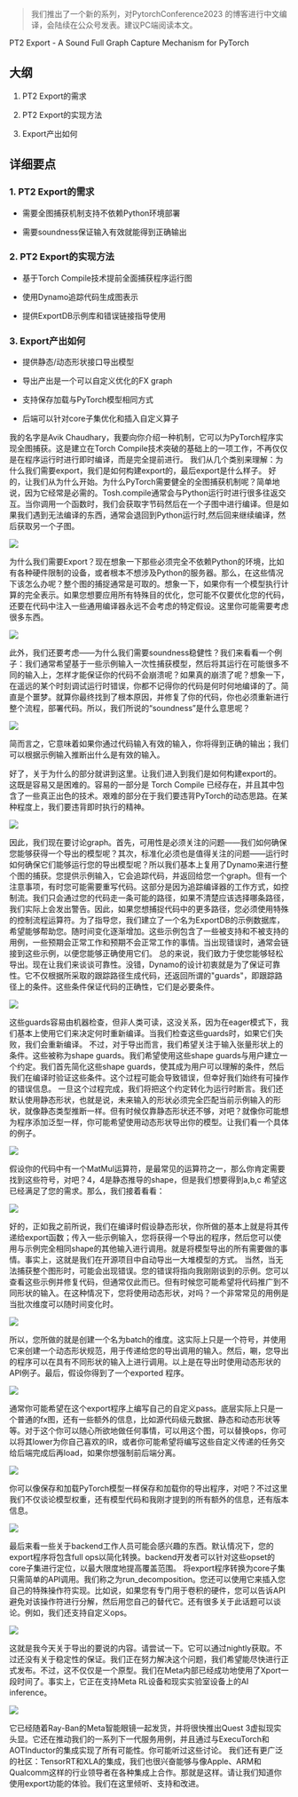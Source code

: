 > 我们推出了一个新的系列，对PytorchConference2023 的博客进行中文编译，会陆续在公众号发表。建议PC端阅读本文。

PT2 Export - A Sound Full Graph Capture Mechanism for PyTorch 

## 大纲

1. PT2 Export的需求

2. PT2 Export的实现方法

3. Export产出如何

## 详细要点 

### 1. PT2 Export的需求

- 需要全图捕获机制支持不依赖Python环境部署

- 需要soundness保证输入有效就能得到正确输出

### 2. PT2 Export的实现方法

- 基于Torch Compile技术提前全面捕获程序运行图

- 使用Dynamo追踪代码生成图表示

- 提供ExportDB示例库和错误链接指导使用

### 3. Export产出如何

- 提供静态/动态形状接口导出模型

- 导出产出是一个可以自定义优化的FX graph

- 支持保存加载与PyTorch模型相同方式

- 后端可以针对core子集优化和插入自定义算子

我的名字是Avik Chaudhary，我要向你介绍一种机制，它可以为PyTorch程序实现全图捕获。这是建立在Torch Compile技术突破的基础上的一项工作，不再仅仅是在程序运行时进行即时编译，而是完全提前进行。
我们从几个类别来理解：为什么我们需要export，我们是如何构建export的，最后export是什么样子。
好的，让我们从为什么开始。为什么PyTorch需要健全的全图捕获机制呢？简单地说，因为它经常是必需的。Tosh.compile通常会与Python运行时进行很多往返交互。当你调用一个函数时，我们会获取字节码然后在一个子图中进行编译。但是如果我们遇到无法编译的东西，通常会退回到Python运行时,然后回来继续编译，然后获取另一个子图。


![](https://files.mdnice.com/user/53043/af3ed74d-b19c-40f7-a11c-4938475f7906.png)

为什么我们需要Export？现在想象一下那些必须完全不依赖Python的环境，比如有各种硬件限制的设备，或者根本不想涉及Python的服务器。那么，在这些情况下该怎么办呢？整个图的捕捉通常是可取的。想象一下，如果你有一个模型执行计算的完全表示。如果您想要应用所有特殊目的优化，您可能不仅要优化您的代码，还要在代码中注入一些通用编译器永远不会考虑的特定假设。这里你可能需要考虑很多东西。

![](https://files.mdnice.com/user/53043/35ab850e-0c33-4fb2-8e37-9f1e4a3018c1.png)

此外，我们还要考虑——为什么我们需要soundness稳健性？我们来看看一个例子：我们通常希望基于一些示例输入一次性捕获模型，然后将其运行在可能很多不同的输入上，怎样才能保证你的代码不会崩溃呢？如果真的崩溃了呢？想象一下，在遥远的某个时刻调试运行时错误，你都不记得你的代码是何时何地编译的了。简直是个噩梦。就算你最终找到了根本原因，并修复了你的代码，你也必须重新进行整个流程，部署代码。所以，我们所说的“soundness”是什么意思呢？

![](https://files.mdnice.com/user/53043/658c0f5f-07c2-4148-9f8d-f2f0c306cec5.png)

简而言之，它意味着如果你通过代码输入有效的输入，你将得到正确的输出；我们可以根据示例输入推断出什么是有效的输入。

好了，关于为什么的部分就讲到这里。让我们进入到我们是如何构建export的。这既是容易又是困难的。容易的一部分是 Torch Compile 已经存在，并且其中包含了一些真正出色的技术。艰难的部分在于我们要违背PyTorch的动态思路。在某种程度上，我们要违背即时执行的精神。


![](https://files.mdnice.com/user/53043/cda0403a-723c-4a15-86ef-4f9680570727.png)

因此，我们现在要讨论graph。首先，可用性是必须关注的问题——我们如何确保您能够获得一个导出的模型呢？其次，标准化必须也是值得关注的问题——运行时如何确保它们能够运行您的导出模型呢？所以我们基本上复用了Dynamo来进行整个图的捕获。您提供示例输入，它会追踪代码，并返回给您一个graph。但有一个注意事项，有时您可能需要重写代码。这部分是因为追踪编译器的工作方式，如控制流。我们只会通过您的代码走一条可能的路径，如果不清楚应该选择哪条路径，我们实际上会发出警告。因此，如果您想捕捉代码中的更多路径，您必须使用特殊的控制流程运算符。为了指导您，我们建立了一个名为ExportDB的示例数据库，希望能够帮助您。随时间变化逐渐增加。这些示例包含了一些被支持和不被支持的用例，一些预期会正常工作和预期不会正常工作的事情。当出现错误时，通常会链接到这些示例，以便您能够正确使用它们。
总的来说，我们致力于使您能够轻松导出。现在让我们来谈谈可靠性。没错，Dynamo的设计初衷就是为了保证可靠性。它不仅根据所采取的跟踪路径生成代码，还返回所谓的"guards"，即跟踪路径上的条件。这些条件保证代码的正确性，它们是必要条件。

![](https://files.mdnice.com/user/53043/82c8dfbc-8cb4-4196-935e-ddc29bd75994.png)

这些guards容易由机器检查，但非人类可读，这没关系，因为在eager模式下，我们基本上使用它们来决定何时重新编译。当我们检查这些guards时，如果它们失败，我们会重新编译。
不过，对于导出而言，我们希望关注于输入张量形状上的条件。这些被称为shape guards。我们希望使用这些shape guards与用户建立一个约定。我们首先简化这些shape guards，使其成为用户可以理解的条件，然后我们在编译时验证这些条件。这个过程可能会导致错误，但幸好我们始终有可操作的错误信息。
一旦这个过程完成，我们将把这个约定转化为运行时断言。我们还默认使用静态形状，也就是说，未来输入的形状必须完全匹配当前示例输入的形状，就像静态类型推断一样。但有时候仅靠静态形状还不够，对吧？就像你可能想为程序添加泛型一样，你可能希望使用动态形状导出你的模型。让我们看一个具体的例子。

![](https://files.mdnice.com/user/53043/d89468cf-af7b-4d42-bb94-b6ddc37076d9.png)

假设你的代码中有一个MatMul运算符，是最常见的运算符之一，那么你肯定需要找到这些符号，对吧？4，4是静态推导的shape，但是我们想要得到a,b,c
希望这已经满足了您的需求。那么，我们接着看看：

![](https://files.mdnice.com/user/53043/8bfdc83a-473c-4dab-a4e3-d1db528dd245.png)

好的，正如我之前所说，我们在编译时假设静态形状，你所做的基本上就是将其传递给export函数；传入一些示例输入，您将获得一个导出的程序，然后您可以使用与示例完全相同shape的其他输入进行调用。就是将模型导出的所有需要做的事情。事实上，这就是我们在开源项目中自动导出一大堆模型的方式。
当然，当无法捕获整个图形时，可能会出现错误。您的错误将指向我刚刚谈到的示例。您可以查看这些示例并修复代码，但通常仅此而已。但有时候您可能希望将代码推广到不同形状的输入。在这种情况下，您将使用动态形状，对吗？一个非常常见的用例是当批次维度可以随时间变化时。

![](https://files.mdnice.com/user/53043/42eccea8-b9ca-4642-acb0-6e84f2e612bf.png)

所以，您所做的就是创建一个名为batch的维度。这实际上只是一个符号，并使用它来创建一个动态形状规范，用于传递给您的导出调用的输入。然后，唰，您导出的程序可以在具有不同形状的输入上进行调用。以上是在导出时使用动态形状的API例子。最后，假设你得到了一个exported 程序。

![](https://files.mdnice.com/user/53043/3cc20b21-6596-4b9d-9895-df912b202956.png)

通常你可能希望在这个export程序上编写自己的自定义pass。底层实际上只是一个普通的fx图，还有一些额外的信息，比如源代码级元数据、静态和动态形状等等。对于这个你可以随心所欲地做任何事情，可以用这个图，可以替换ops，你可以将其lower为你自己喜欢的IR，或者你可能希望将编写这些自定义传递的任务交给后端完成后再load，如果你想强制前后端分离。

![](https://files.mdnice.com/user/53043/774dcd70-9215-4cdd-a97c-ff48b6ef1c07.png)

你可以像保存和加载PyTorch模型一样保存和加载你的导出程序，对吧？不过这里我们不仅谈论模型权重，还有模型代码和我刚才提到的所有额外的信息，还有版本信息。


![](https://files.mdnice.com/user/53043/36a5eb68-8e7e-427b-9af3-6217b597ec42.png)

最后来看一些关于backend工作人员可能会感兴趣的东西。默认情况下，您的export程序将包含full ops以简化转换。backend开发者可以针对这些opset的core子集进行定位，以最大限度地提高覆盖范围。
将export程序转换为core子集只需简单的API调用。我们称之为run_decomposition。您还可以使用它来插入您自己的特殊操作符实现。比如说，如果您有专门用于卷积的硬件，您可以告诉API避免对该操作符进行分解，然后用您自己的替代它。还有很多关于此话题可以谈论。例如，我们还支持自定义ops。

![](https://files.mdnice.com/user/53043/d80e3a54-e628-4fca-95aa-9fe4572103a2.png)

这就是我今天关于导出的要说的内容。请尝试一下。它可以通过nightly获取。不过还没有关于稳定性的保证。我们正在努力解决这个问题，我们希望能尽快进行正式发布。不过，这不仅仅是一个原型。我们在Meta内部已经成功地使用了Xport一段时间了。事实上，它正在支持Meta RL设备和现实实验室设备上的AI inference。

![](https://files.mdnice.com/user/53043/d2a38b16-657d-43cc-b83f-0c33ad64ccd9.png)

它已经随着Ray-Ban的Meta智能眼镜一起发货，并将很快推出Quest 3虚拟现实头显。它还在推动我们的一系列下一代服务用例，并且通过与ExecuTorch和AOTInductor的集成实现了所有可能性。你可能听过这些讨论。
我们还有更广泛的社区：TensorRT和XLA的集成，我们也很兴奋能够与像Apple、ARM和Qualcomm这样的行业领导者在各种集成上合作。那就是这样。请让我们知道你使用export功能的体验。我们在这里倾听、支持和改进。
